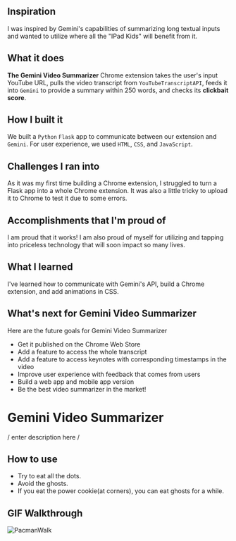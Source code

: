 ## Inspiration
I was inspired by Gemini's capabilities of summarizing long textual inputs and wanted to utilize where all the "IPad Kids" will benefit from it.

## What it does
**The Gemini Video Summarizer** Chrome extension takes the user's input YouTube URL, pulls the video transcript from `YouTubeTranscriptAPI`, feeds it into `Gemini` to provide a summary within 250 words, and checks its **clickbait score**.

## How I built it
We built a `Python` `Flask` app to communicate between our extension and `Gemini`. For user experience, we used `HTML`, `CSS`, and `JavaScript`.

## Challenges I ran into
As it was my first time building a Chrome extension, I struggled to turn a Flask app into a whole Chrome extension. It was also a little tricky to upload it to Chrome to test it due to some errors. 

## Accomplishments that I'm proud of
I am proud that it works! I am also proud of myself for utilizing and tapping into priceless technology that will soon impact so many lives.

## What I learned
I've learned how to communicate with Gemini's API, build a Chrome extension, and add animations in CSS. 

## What's next for Gemini Video Summarizer
Here are the future goals for Gemini Video Summarizer
- Get it published on the Chrome Web Store
- Add a feature to access the whole transcript
- Add a feature to access keynotes with corresponding timestamps in the video
- Improve user experience with feedback that comes from users
- Build a web app and mobile app version
- Be the best video summarizer in the market!

# Gemini Video Summarizer
/ enter description here /

## How to use
- Try to eat all the dots. 
- Avoid the ghosts.
- If you eat the power cookie(at corners), you can eat ghosts for a while.

## GIF Walkthrough
![PacmanWalk](https://github.com/espennoreng/haskell-pacman/assets/89808958/7b163ac6-6c20-494e-9966-15a4513171b8)
